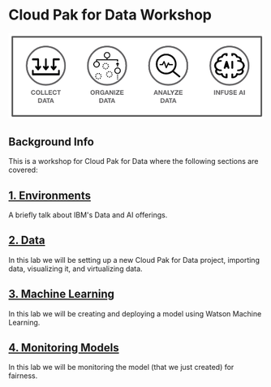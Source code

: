 # Cloud Pak for Data Workshop

<p align="center">
  <img src="images/cp4data.png" title="cp4data">
</p>

## Background Info

This is a workshop for Cloud Pak for Data where the following sections are covered:

## [1. Environments](01-environment.md)

A briefly talk about IBM's Data and AI offerings.

## [2. Data](02-data.md)

In this lab we will be setting up a new Cloud Pak for Data project, importing data, visualizing it, and virtualizing data.

## [3. Machine Learning](03-ml.md)

In this lab we will be creating and deploying a model using Watson Machine Learning.

## [4. Monitoring Models](04-openscale.md)

In this lab we will be monitoring the model (that we just created) for fairness.
